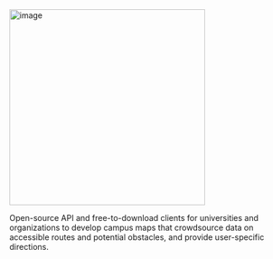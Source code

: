 <img width="346" alt="image" src="https://user-images.githubusercontent.com/69741280/228663749-bb3ce029-a830-42e3-8447-b48fed1650ae.png">

Open-source API and free-to-download clients for universities and organizations to develop campus maps that crowdsource data on accessible routes and potential obstacles, and provide user-specific directions.

